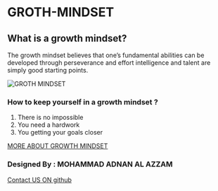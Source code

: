 # GROTH-MINDSET

## What is a growth mindset?

The growth mindset believes that one’s fundamental abilities can be developed through perseverance and effort
 intelligence and talent are simply good starting points.
 
![GROTH MINDSET](https://3kllhk1ibq34qk6sp3bhtox1-wpengine.netdna-ssl.com/wp-content/uploads/NewGrowthMindset2.png)

### How to keep yourself in a growth mindset ?
1. There is no impossible
2. You need a hardwork
3. You getting your goals closer

[MORE ABOUT GROWTH MINDSET](https://www.atlassian.com/blog/inside-atlassian/growth-mindset)

### Designed By : MOHAMMAD ADNAN AL AZZAM 

 [Contact US ON github](https://github.com/MOHAMMAD-ADNAN-ALAZZAM)
